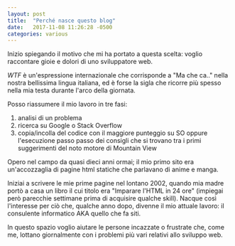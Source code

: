 ```yaml
---
layout: post
title:  "Perché nasce questo blog"
date:   2017-11-08 11:26:28 -0500
categories: various
---
```

Inizio spiegando il motivo che mi ha portato a questa scelta: voglio raccontare gioie e dolori di uno sviluppatore web.

*WTF* è un'espressione internazionale che corrisponde a "Ma che ca.." nella nostra bellissima lingua italiana, ed è forse la sigla che ricorre più spesso nella mia testa durante l'arco della giornata.

Posso riassumere il mio lavoro in tre fasi:

1. analisi di un problema
2. ricerca su Google o Stack Overflow
3. copia/incolla del codice con il maggiore punteggio su SO oppure l'esecuzione passo passo dei consigli che si trovano tra i primi suggerimenti del noto motore di Mountain View

Opero nel campo da quasi dieci anni ormai; il mio primo sito era un'accozzaglia di pagine html statiche che parlavano di anime e manga.

Iniziai a scrivere le mie prime pagine nel lontano  2002, quando mia madre portò a casa un libro il cui titolo era "Imparare l'HTML in 24 ore" (impiegai però parecchie settimane prima di acquisire qualche skill).
Nacque così l'interesse per ciò che, qualche anno dopo, divenne il mio attuale lavoro: il consulente informatico AKA quello che fa siti.

In questo spazio voglio aiutare le persone incazzate o frustrate che, come me, lottano giornalmente con i problemi più vari relativi allo sviluppo web.

<!--
Jekyll also offers powerful support for code snippets:

{% highlight ruby %}
def print_hi(name)
  puts "Hi, #{name}"
end
print_hi('Tom')
#=> prints 'Hi, Tom' to STDOUT.
{% endhighlight %}

Check out the [Jekyll docs][jekyll-docs] for more info on how to get the most out of Jekyll. File all bugs/feature requests at [Jekyll’s GitHub repo][jekyll-gh]. If you have questions, you can ask them on [Jekyll Talk][jekyll-talk].

[jekyll-docs]: https://jekyllrb.com/docs/home
[jekyll-gh]:   https://github.com/jekyll/jekyll
[jekyll-talk]: https://talk.jekyllrb.com/
-->
